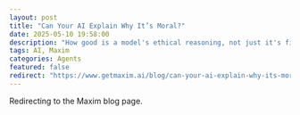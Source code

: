 ```yaml
---
layout: post
title: "Can Your AI Explain Why It’s Moral?"
date: 2025-05-10 19:58:00
description: "How good is a model's ethical reasoning, not just it's final answer?"
tags: AI, Maxim
categories: Agents
featured: false
redirect: "https://www.getmaxim.ai/blog/can-your-ai-explain-why-its-moral/"
---
```


Redirecting to the Maxim blog page.